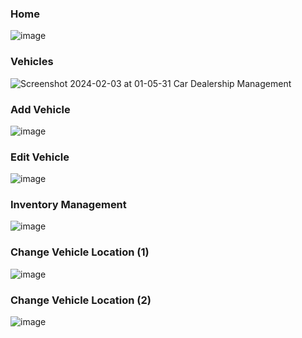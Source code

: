 <h3>Home</h3>

![image](https://github.com/retr080s/Car-Dealership-Management/assets/84463361/36da8b77-1af1-44d8-a967-48a64e895356)

<h3>Vehicles</h3>

![Screenshot 2024-02-03 at 01-05-31 Car Dealership Management](https://github.com/retr080s/Car-Dealership-Management/assets/84463361/9bd03fd0-3732-4cd0-8a02-cff2f4bad5dd)

<h3>Add Vehicle</h3>

![image](https://github.com/retr080s/Car-Dealership-Management/assets/84463361/9e4872df-6ac8-44a5-83f1-3bf9c53a4772)

<h3>Edit Vehicle</h3>

![image](https://github.com/retr080s/Car-Dealership-Management/assets/84463361/816e6d67-c274-4f46-850f-7778ae1e6b0a)

<h3>Inventory Management</h3>

![image](https://github.com/retr080s/Car-Dealership-Management/assets/84463361/ea745354-f051-4550-8685-16f739dc4998)

<h3>Change Vehicle Location (1)</h3>

![image](https://github.com/retr080s/Car-Dealership-Management/assets/84463361/63726c23-386a-4465-ac30-43efab7a3865)

<h3>Change Vehicle Location (2)</h3>

![image](https://github.com/retr080s/Car-Dealership-Management/assets/84463361/eeea1f3b-3bd4-4257-a249-40aca73c9c36)

